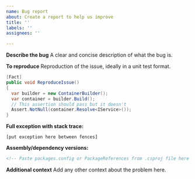 ```yaml
---
name: Bug report
about: Create a report to help us improve
title: ''
labels: ''
assignees: ''

---
```


**Describe the bug**
A clear and concise description of what the bug is.

**To reproduce**
Reproduction of the issue, ideally in a unit test format.

```c#
[Fact]
public void ReproduceIssue()
{
  var builder = new ContainerBuilder();
  var container = builder.Build();
  // This assertion should pass but it doesn't
  Assert.NotNull(container.Resolve<IService>());
}
```

**Full exception with stack trace:**

```
[put exception here between fences]
```

**Assembly/dependency versions:**
```xml
<!-- Paste packages.config or PackageReferences from .csproj file here -->
```

**Additional context**
Add any other context about the problem here.
